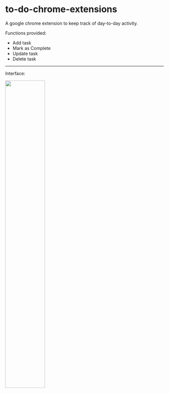 # to-do-chrome-extensions

A google chrome extension to keep track of day-to-day activity.

Functions provided:
 - Add task
 - Mark as Complete
 - Update task
 - Delete task

------
Interface:

<img src="https://user-images.githubusercontent.com/51288637/205422973-005948b2-44c2-49d4-ba75-1e26b237474b.png" height=50% width=50%>
